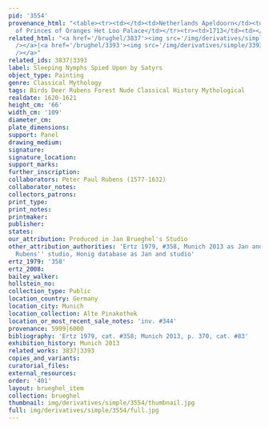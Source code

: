 ```yaml
---
pid: '3554'
provenance_html: "<table><tr><td></td><td>Netherlands Apeldoorn</td><td>Collection
  of Princes of Oranges Het Loo Palace</td></tr><tr><td>1713</td><td></td><td>Sale</td></tr></table>"
related_html: "<a href='/brughel/3837'><img src='/img/derivatives/simple/3837/thumbnail.jpg'
  /></a>|<a href='/brughel/3393'><img src='/img/derivatives/simple/3393/thumbnail.jpg'
  /></a>"
related_ids: 3837|3393
label: Sleeping Nymphs Spied Upon by Satyrs
object_type: Painting
genre: Classical Mythology
tags: Birds Deer Rubens Forest Nude Classical History Mythological
realdate: 1620-1621
height_cm: '66'
width_cm: '109'
diameter_cm: 
plate_dimensions: 
support: Panel
drawing_medium: 
signature: 
signature_location: 
support_marks: 
further_inscription: 
collaborators: Peter Paul Rubens (1577-1632)
collaborator_notes: 
collectors_patrons: 
print_type: 
print_notes: 
printmaker: 
publisher: 
states: 
our_attribution: Produced in Jan Brueghel's Studio
other_attribution_authorities: 'Ertz 1979, #358, Munich 2013 as Jan and studio with
  Rubens'' studio, Honig database as Jan and studio'
ertz_1979: '358'
ertz_2008: 
bailey_walker: 
hollstein_no: 
collection_type: Public
location_country: Germany
location_city: Munich
location_collection: Alte Pinakothek
location_or_most_recent_sale_notes: 'inv. #344'
provenance: 5999|6000
bibliography: 'Ertz 1979, cat. #358; Munich 2013, p. 370, cat. #83'
exhibition_history: Munich 2013
related_works: 3837|3393
copies_and_variants: 
curatorial_files: 
external_resources: 
order: '401'
layout: brueghel_item
collection: brueghel
thumbnail: img/derivatives/simple/3554/thumbnail.jpg
full: img/derivatives/simple/3554/full.jpg
---
```

